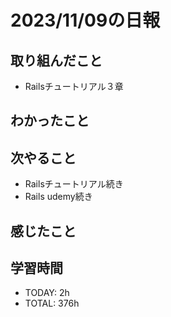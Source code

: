 # 2023/11/09の日報


## 取り組んだこと
- Railsチュートリアル３章

## わかったこと

## 次やること
- Railsチュートリアル続き
- Rails udemy続き


## 感じたこと


## 学習時間
- TODAY: 2h
- TOTAL: 376h 
